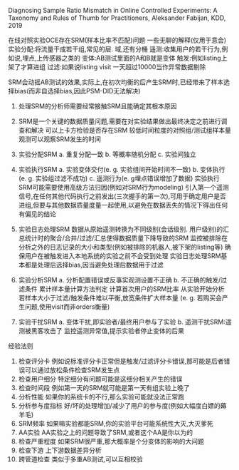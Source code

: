 Diagnosing Sample Ratio Mismatch in Online Controlled Experiments: A Taxonomy and Rules of Thumb for Practitioners, Aleksander Fabijan, KDD, 2019

在线对照实验OCE存在SRM(样本比率不匹配)问题
一些无聊的解释(仅用于意会)
实验分配:将流量干成若干组,常见的层. 域,还有分桶
遥测:收集用户的若干行为,例如说,埋点,上传感器之类的
变体:AB测试里面的A和B就是变体
触发:例如listing上架了才算进组
过滤:如果说listing visit 一天超过10000当作异常数据剔除

SRM会动摇AB测试的效果,实际上,在初次均衡的后产生SRM时,已经带来了样本选择bias(而非自选择bias,因此PSM-DID无法解决)
1. 处理SRM的分析师需要经常接触SRM且能确定其根本原因
2. SRM是一个关键的数据质量问题,需要在对实验结果做出最终决定之前进行调查和解决
可以上卡方检验是否存在SRM 
较低时间粒度的对照组/测试组样本量观测可以观察SRM发生的时间

1. 实验分配SRM
a. 重复分配一致
b. 等概率随机分配
c. 实验间独立

2. 实验执行SRM
a. 实验变体交付(e. g. 实验组间开始时间不一致)
b. 变体执行(e. g. 实验组过滤不成功)
c. 遥测行为(e. g埋点错误增加了数据)
实验执行SRM可能需要使用高级方法归因(例如对SRM行为modeling)
引入第一个遥测信号,在任何其他代码执行之前发出(三次握手的第一次),可用于确定用户是否进组,但要与其他数据质量度量一起使用,以避免在数据丢失的情况下得出任何有偏见的结论

3. 实验日志处理SRM
数据从原始遥测转换为不同级别(会话级别. 用户级别)的汇总统计时的聚合/合并/过滤/汇总使得数据质量下降导致的SRM
监控被排除在分析之外的日志记录的大小和类型(例如被排除的机器人,被下架的listing等)
确保用户在被触发进入本地系统的实验之前不会受到处理
实验日志处理SRM基本都是处理后选择bias,因当避免处理后数据用于过滤

4. 实验分析SRM
a. 分析配置错误或反事实观测设置不正确
b. 不正确的触发/过滤条件
累计样本量计算方法判定
计算首次用户的SRM比率
从实验开始分析
若样本大小于过滤/触发条件难以平衡,放宽条件扩大样本量
(e. g. 若购买会产生问题,使用visit而非orders衡量)

5. 实验干扰SRM
a. 变体干扰,即实验者/最终用户参与了实验
b. 遥测干扰SRM:遥测被黑客攻击了
监控遥测异常值,提示实验者停止变体的后果

经验法则
1. 检查评分卡
例如说标准评分卡正常但是触发/过滤评分卡错误,那可能是后者错误可以通过放松条件检查SRM发生点
2. 检查用户细分
特定细分有问题可能是这细分相关产生的错误
3. 检查时间段
例如第一天的SRM就可能是第一天有组实验上晚了
4. 分析性能
如果你的系统卡的不行,那么实验可能就没法正常跑
5. 分析参与度指标
好/坏的处理增加/减少了用户的参与度(例如大幅度白嫖的薅羊毛)
6. SRM频率
如果嘛实验都能SRM,你的实验平台可能系统性大灭,大灭爹死
7. AA实验
AA实验之上的问题导致了SRM,或者这个AA是你以为的
8. 检查严重程度
如果SRM很严重,那大概率是个分变体的影响的大问题
9. 检查下游
上下游数据差异分析
10. 跨管道检查
类似于多重AB测试,可以互相校验

